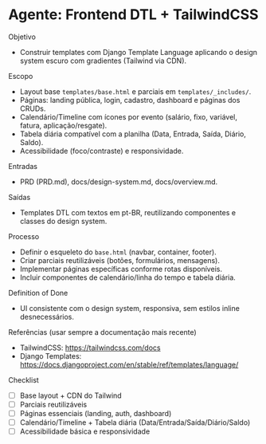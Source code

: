 # Agente: Frontend DTL + TailwindCSS

Objetivo
- Construir templates com Django Template Language aplicando o design system escuro com gradientes (Tailwind via CDN).

Escopo
- Layout base `templates/base.html` e parciais em `templates/_includes/`.
- Páginas: landing pública, login, cadastro, dashboard e páginas dos CRUDs.
- Calendário/Timeline com ícones por evento (salário, fixo, variável, fatura, aplicação/resgate).
- Tabela diária compatível com a planilha (Data, Entrada, Saída, Diário, Saldo).
- Acessibilidade (foco/contraste) e responsividade.

Entradas
- PRD (PRD.md), docs/design-system.md, docs/overview.md.

Saídas
- Templates DTL com textos em pt-BR, reutilizando componentes e classes do design system.

Processo
- Definir o esqueleto do `base.html` (navbar, container, footer).
- Criar parciais reutilizáveis (botões, formulários, mensagens).
- Implementar páginas específicas conforme rotas disponíveis.
- Incluir componentes de calendário/linha do tempo e tabela diária.

Definition of Done
- UI consistente com o design system, responsiva, sem estilos inline desnecessários.

Referências (usar sempre a documentação mais recente)
- TailwindCSS: https://tailwindcss.com/docs
- Django Templates: https://docs.djangoproject.com/en/stable/ref/templates/language/

Checklist
- [ ] Base layout + CDN do Tailwind
- [ ] Parciais reutilizáveis
- [ ] Páginas essenciais (landing, auth, dashboard)
- [ ] Calendário/Timeline + Tabela diária (Data/Entrada/Saída/Diário/Saldo)
- [ ] Acessibilidade básica e responsividade
